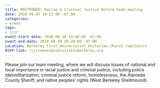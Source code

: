 ```yaml
---
title: POSTPONED! Racism & Criminal Justice Reform team meeting
date: 2018-05-07 19:21:00 -07:00
categories:
- event
tags:
- rcjr
event-start-date: 2018-08-30 19:00:00 -07:00
event-end-date: 2018-08-30 20:30:00 -07:00
Location: Berkeley First Universalist Unitarian Church (upstairs)
RSVP-link: rcjr+owner@indivisibleberkeley.org
---
```


Please join our team meeting, where we will discuss issues of national and local importance in racial justice and criminal justice, including police (de)militarization, criminal justice reform, homelessness, the Alameda County Sheriff, and native peoples’ rights (West Berkeley Shellmound).